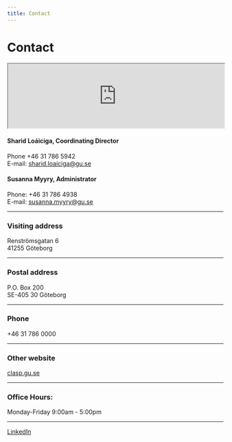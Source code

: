 ```yaml
---
title: Contact
---
```


# Contact

<iframe style="width:100%;" class="map-frame" src="https://www.google.com/maps/embed?pb=!1m18!1m12!1m3!1d1224.654331775908!2d11.985311746306564!3d57.695387630877555!2m3!1f0!2f0!3f0!3m2!1i1024!2i768!4f13.1!3m3!1m2!1s0x0%3A0x67996ab509b62cc0!2sHumanisten%20-%20Humanistiska%20fakulteten!5e0!3m2!1ssv!2sse!4v1596878472178!5m2!1ssv!2sse"></iframe>


#### Sharid Loáiciga, Coordinating Director
Phone +46 31 786 5942<br/>
E-mail: <a href="mailto: sharid.loaiciga@gu.se"> sharid.loaiciga@gu.se</a>

#### Susanna Myyry, Administrator
Phone: +46 31 786 4938<br/>
E-mail: <a href="mailto: susanna.myyry@gu.se">susanna.myyry@gu.se</a>
<hr>

### Visiting address
Renströmsgatan 6<br/>
41255 Göteborg<br/>
<hr>

### Postal address
P.O. Box 200<br />
SE-405 30 Göteborg<br />
<hr>

### Phone
+46 31 786 0000
<hr>

### Other website
<a href=" https://www.gu.se/en/clasp" target="_blank">clasp.gu.se</a>
<hr>

### Office Hours:
Monday-Friday 9:00am - 5:00pm
<hr>

<a href="https://www.linkedin.com/company/claspgu/" target="_blank" class="sb linkedin">LinkedIn</a>

